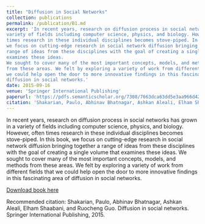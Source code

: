 ```yaml
---
title: "Diffusion in Social Networks"
collection: publications
permalink: /publication/B1.md
excerpt: 'In recent years, research on diffusion process in social networks has grown in a
variety of fields including computer science, physics, and biology. However, often
times research in these individual disciplines becomes stove-piped. In this book,
we focus on cutting-edge research in social network diffusion bringing together a
range of ideas from these disciplines with the goal of creating a single volume that
examines these ideas.
We sought to cover many of the most important concepts, models, and methods
from these areas. We felt by exploring a variety of work from different fields that
we could help open the door to more innovative findings in this fascinating area of
diffusion in social networks.'
date: 2015-09-16
venue: 'Springer International Publishing'
paperurl: 'https://pdfs.semanticscholar.org/7308/7663dca63dd5e3aa966d429d2e2a8f027e3b.pdf'
citation: 'Shakarian, Paulo, Abhinav Bhatnagar, Ashkan Aleali, Elham Shaabani, and Ruocheng Guo. Diffusion in social networks. Springer International Publishing, 2015.'
---
```


In recent years, research on diffusion process in social networks has grown in a
variety of fields including computer science, physics, and biology. However, often
times research in these individual disciplines becomes stove-piped. In this book,
we focus on cutting-edge research in social network diffusion bringing together a
range of ideas from these disciplines with the goal of creating a single volume that
examines these ideas.
We sought to cover many of the most important concepts, models, and methods
from these areas. We felt by exploring a variety of work from different fields that
we could help open the door to more innovative findings in this fascinating area of
diffusion in social networks.

[Download book here](https://pdfs.semanticscholar.org/7308/7663dca63dd5e3aa966d429d2e2a8f027e3b.pdf)

Recommended citation: Shakarian, Paulo, Abhinav Bhatnagar, Ashkan Aleali, Elham Shaabani, and Ruocheng Guo. Diffusion in social networks. Springer International Publishing, 2015.
